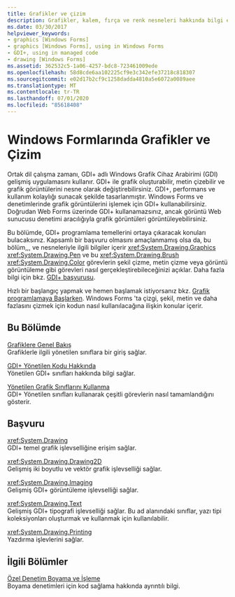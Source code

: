 ```yaml
---
title: Grafikler ve çizim
description: Grafikler, kalem, fırça ve renk nesneleri hakkında bilgi edinin ve bu görevlerin, şekil çizme, çizim metni veya Windows Forms görüntü görüntüleme gibi görevleri nasıl gerçekleştireceğinizi öğrenin.
ms.date: 03/30/2017
helpviewer_keywords:
- graphics [Windows Forms]
- graphics [Windows Forms], using in Windows Forms
- GDI+, using in managed code
- drawing [Windows Forms]
ms.assetid: 362532c5-1a06-4257-bdc8-723461009ede
ms.openlocfilehash: 58d8cde6aa102225cf9e3c342efe37218c818307
ms.sourcegitcommit: e02d17b2cf9c1258dadda4810a5e6072a0089aee
ms.translationtype: MT
ms.contentlocale: tr-TR
ms.lasthandoff: 07/01/2020
ms.locfileid: "85618408"
---
```

# <a name="graphics-and-drawing-in-windows-forms"></a>Windows Formlarında Grafikler ve Çizim
Ortak dil çalışma zamanı, GDI+ adlı Windows Grafik Cihaz Arabirimi (GDI) gelişmiş uygulamasını kullanır. GDI+ ile grafik oluşturabilir, metin çizebilir ve grafik görüntülerini nesne olarak değiştirebilirsiniz. GDI+, performans ve kullanım kolaylığı sunacak şekilde tasarlanmıştır. Windows Forms ve denetimlerinde grafik görüntülerini işlemek için GDI+ kullanabilirsiniz. Doğrudan Web Forms üzerinde GDI+ kullanamazsınız, ancak görüntü Web sunucusu denetimi aracılığıyla grafik görüntüleri görüntüleyebilirsiniz.  
  
 Bu bölümde, GDI+ programlama temellerini ortaya çıkaracak konuları bulacaksınız. Kapsamlı bir başvuru olmasını amaçlanmamış olsa da, bu bölüm,,, ve nesneleriyle ilgili bilgiler içerir <xref:System.Drawing.Graphics> <xref:System.Drawing.Pen> ve bu <xref:System.Drawing.Brush> <xref:System.Drawing.Color> görevlerin şekil çizme, metin çizme veya görüntü görüntüleme gibi görevleri nasıl gerçekleştirebileceğinizi açıklar. Daha fazla bilgi için bkz. [GDI+ başvurusu](/windows/desktop/gdiplus/-gdiplus-class-gdi-reference).  
  
 Hızlı bir başlangıç yapmak ve hemen başlamak istiyorsanız bkz. [Grafik programlamaya Başlarken](getting-started-with-graphics-programming.md). Windows Forms 'ta çizgi, şekil, metin ve daha fazlasını çizmek için kodun nasıl kullanılacağına ilişkin konular içerir.  
  
## <a name="in-this-section"></a>Bu Bölümde  
 [Grafiklere Genel Bakış](graphics-overview-windows-forms.md)  
 Grafiklerle ilgili yönetilen sınıflara bir giriş sağlar.  
  
 [GDI+ Yönetilen Kodu Hakkında](about-gdi-managed-code.md)  
 Yönetilen GDI+ sınıfları hakkında bilgi sağlar.  
  
 [Yönetilen Grafik Sınıflarını Kullanma](using-managed-graphics-classes.md)  
 GDI+ Yönetilen sınıfları kullanarak çeşitli görevlerin nasıl tamamlandığını gösterir.  
  
## <a name="reference"></a>Başvuru  
 <xref:System.Drawing>  
 GDI+ temel grafik işlevselliğine erişim sağlar.  
  
 <xref:System.Drawing.Drawing2D>  
 Gelişmiş iki boyutlu ve vektör grafik işlevselliği sağlar.  
  
 <xref:System.Drawing.Imaging>  
 Gelişmiş GDI+ görüntüleme işlevselliği sağlar.  
  
 <xref:System.Drawing.Text>  
 Gelişmiş GDI+ tipografi işlevselliği sağlar. Bu ad alanındaki sınıflar, yazı tipi koleksiyonları oluşturmak ve kullanmak için kullanılabilir.  
  
 <xref:System.Drawing.Printing>  
 Yazdırma işlevlerini sağlar.  
  
## <a name="related-sections"></a>İlgili Bölümler  
 [Özel Denetim Boyama ve İşleme](../controls/custom-control-painting-and-rendering.md)  
 Boyama denetimleri için kod sağlama hakkında ayrıntılı bilgi.

